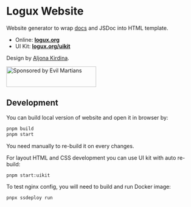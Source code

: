 # Logux Website

Website generator to wrap [docs] and JSDoc into HTML template.

* Online: **[logux.org](https://logux.org/)**
* UI Kit: **[logux.org/uikit](https://logux.org/uikit/)**

Design by [Aljona Kirdina](https://twitter.com/egodyston).

[docs]: https://github.com/logux/docs

<a href="https://evilmartians.com/?utm_source=logux-docs">
  <img src="https://evilmartians.com/badges/sponsored-by-evil-martians.svg"
       alt="Sponsored by Evil Martians" width="236" height="54">
</a>


## Development

You can build local version of website and open it in browser by:

```sh
pnpm build
pnpm start
```

You need manually to re-build it on every changes.

For layout HTML and CSS development you can use UI kit with auto re-build:

```sh
pnpm start:uikit
```

To test nginx config, you will need to build and run Docker image:

```sh
pnpx ssdeploy run
```
